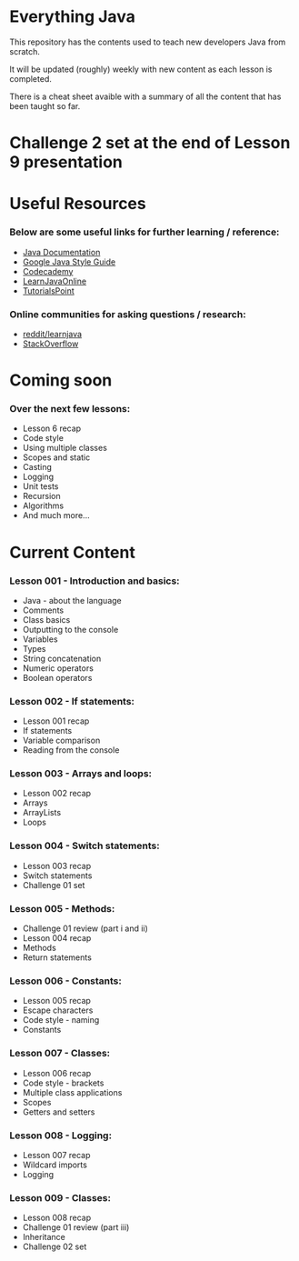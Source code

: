 # Everything Java

This repository has the contents used to teach new developers Java from scratch.

It will be updated (roughly) weekly with new content as each lesson is completed.

There is a cheat sheet avaible with a summary of all the content that has been taught so far.

# Challenge 2 set at the end of Lesson 9 presentation

# Useful Resources

### Below are some useful links for further learning / reference:

* [Java Documentation](https://docs.oracle.com/javase/7/docs/api/)
* [Google Java Style Guide](https://google.github.io/styleguide/javaguide.html)
* [Codecademy](https://www.codecademy.com/learn/learn-java)
* [LearnJavaOnline](http://www.learnjavaonline.org/)
* [TutorialsPoint](https://www.tutorialspoint.com/java/index.htm)

### Online communities for asking questions / research:

* [reddit/learnjava](https://www.reddit.com/r/learnjava/)
* [StackOverflow](https://stackoverflow.com/tags/java)

# Coming soon

### Over the next few lessons:

* Lesson 6 recap
* Code style
* Using multiple classes
* Scopes and static
* Casting
* Logging
* Unit tests
* Recursion
* Algorithms
* And much more...

# Current Content

### Lesson 001 - Introduction and basics:

* Java - about the language
* Comments
* Class basics
* Outputting to the console
* Variables
* Types
* String concatenation
* Numeric operators
* Boolean operators

### Lesson 002 - If statements:

* Lesson 001 recap
* If statements
* Variable comparison
* Reading from the console

### Lesson 003 - Arrays and loops:
* Lesson 002 recap
* Arrays
* ArrayLists
* Loops

### Lesson 004 - Switch statements:
* Lesson 003 recap
* Switch statements
* Challenge 01 set

### Lesson 005 - Methods:
* Challenge 01 review (part i and ii)
* Lesson 004 recap
* Methods
* Return statements

### Lesson 006 - Constants:
* Lesson 005 recap
* Escape characters
* Code style - naming
* Constants

### Lesson 007 - Classes:
* Lesson 006 recap
* Code style - brackets
* Multiple class applications
* Scopes
* Getters and setters

### Lesson 008 - Logging:
* Lesson 007 recap
* Wildcard imports
* Logging

### Lesson 009 - Classes:
* Lesson 008 recap
* Challenge 01 review (part iii)
* Inheritance
* Challenge 02 set
